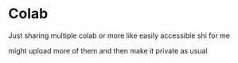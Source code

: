 # Colab
Just sharing multiple colab or more like easily accessible shi for me 

might upload more of them and then make it private as usual 
